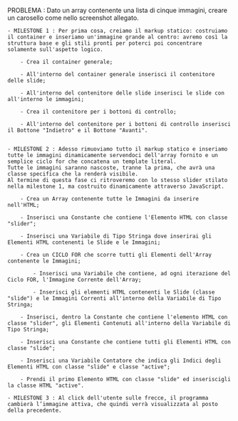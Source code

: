 PROBLEMA : Dato un array contenente una lista di cinque immagini, creare un carosello come nello screenshot allegato.

    - MILESTONE 1 : Per prima cosa, creiamo il markup statico: costruiamo il container e inseriamo un'immagine grande al centro: avremo così la struttura base e gli stili pronti per poterci poi concentrare solamente sull'aspetto logico.

        - Crea il container generale;

        - All'interno del container generale inserisci il contenitore delle slide;

        - All'interno del contenitore delle slide inserisci le slide con all'interno le immagini;

        - Crea il contenitore per i bottoni di controllo;

        - All'interno del contenitore per i bottoni di controllo inserisci il Bottone "Indietro" e il Bottone "Avanti".
        

    - MILESTONE 2 : Adesso rimuoviamo tutto il markup statico e inseriamo tutte le immagini dinamicamente servendoci dell'array fornito e un semplice ciclo for che concatena un template literal. 
    Tutte le immagini saranno nascoste, tranne la prima, che avrà una classe specifica che la renderà visibile. 
    Al termine di questa fase ci ritroveremo con lo stesso slider stilato nella milestone 1, ma costruito dinamicamente attraverso JavaScript.

        - Crea un Array contenente tutte le Immagini da inserire nell'HTML;

        - Inserisci una Constante che contiene l'Elemento HTML con classe "slider";

        - Inserisci una Variabile di Tipo Stringa dove inserirai gli Elementi HTML contenenti le Slide e le Immagini;

        - Crea un CICLO FOR che scorre tutti gli Elementi dell'Array contenente le Immagini;

            - Inserisci una Variabile che contiene, ad ogni iterazione del Ciclo FOR, l'Immagine Corrente dell'Array;

            - Inserisci gli elementi HTML contenenti le Slide (classe "slide") e le Immagini Correnti all'interno della Variabile di Tipo Stringa;

        - Inserisci, dentro la Constante che contiene l'elemento HTML con classe "slider", gli Elementi Contenuti all'interno della Variabile di Tipo Stringa;

        - Inserisci una Constante che contiene tutti gli Elementi HTML con classe "slide";

        - Inserisci una Variabile Contatore che indica gli Indici degli Elementi HTML con classe "slide" e classe "active";

        - Prendi il primo Elemento HTML con classe "slide" ed inseriscigli la classe HTML "active".

    - MILESTONE 3 : Al click dell'utente sulle frecce, il programma cambierà l’immagine attiva, che quindi verrà visualizzata al posto della precedente.
